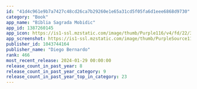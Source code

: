 ```yaml
---
id: "41d4c961e9b7a7427c48cd26ca7b29260e1e65a31cd5f05fa6d1eee6868d9730"
category: "Book"
app_name: "Bíblia Sagrada Mobidic"
app_id: 1387260145
app_icon: https://is1-ssl.mzstatic.com/image/thumb/Purple116/v4/fd/22/3c/fd223c7d-e0e7-2f77-09f9-de9038c684a1/AppIcon-0-0-1x_U007emarketing-0-7-0-0-85-220.png/1024x1024bb.png
app_screenshot: https://is1-ssl.mzstatic.com/image/thumb/PurpleSource116/v4/32/75/75/327575be-b375-d8f7-21de-313f0f63c223/c77715a5-83a6-4a62-bb71-08c166313f2a_iPhone-Tela-6_01.png/1242x2688bb.png
publisher_id: 1043744164
publisher_name: "Diego Bernardo"
rank: 466
most_recent_release: 2024-01-29 00:00:00
release_count_in_past_year: 8
release_count_in_past_year_category: 9
release_count_in_past_year_top_in_category: 23
---
```

